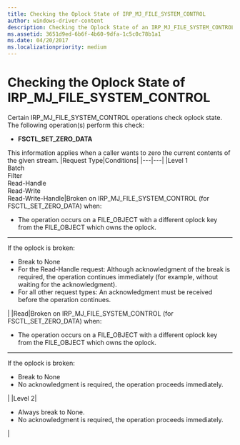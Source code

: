 ```yaml
---
title: Checking the Oplock State of IRP_MJ_FILE_SYSTEM_CONTROL
author: windows-driver-content
description: Checking the Oplock State of an IRP_MJ_FILE_SYSTEM_CONTROL operation
ms.assetid: 3651d9ed-6b6f-4b60-9dfa-1c5c0c78b1a1
ms.date: 04/20/2017
ms.localizationpriority: medium
---
```


# Checking the Oplock State of IRP_MJ_FILE_SYSTEM_CONTROL

Certain IRP_MJ_FILE_SYSTEM_CONTROL operations check oplock state. The following operation(s) perform this check:
- **FSCTL_SET_ZERO_DATA**

This information applies when a caller wants to zero the current contents of the given stream.
|Request Type|Conditions|
|---|---|
|Level 1<br>Batch<br>Filter<br>Read-Handle<br>Read-Write<br>Read-Write-Handle|Broken on IRP_MJ_FILE_SYSTEM_CONTROL (for FSCTL_SET_ZERO_DATA) when:<ul><li>The operation occurs on a FILE_OBJECT with a different oplock key from the FILE_OBJECT which owns the oplock.</ul></li><hr>If the oplock is broken:<ul><li>Break to None</li><li>For the Read-Handle request: Although acknowledgment of the break is required, the operation continues immediately (for example, without waiting for the acknowledgment).</li><li>For all other request types: An acknowledgment must be received before the operation continues.</li></ul>|
|Read|Broken on IRP_MJ_FILE_SYSTEM_CONTROL (for FSCTL_SET_ZERO_DATA) when:<ul><li>The operation occurs on a FILE_OBJECT with a different oplock key from the FILE_OBJECT which owns the oplock.</ul></li><hr>If the oplock is broken:<ul><li>Break to None</li><li>No acknowledgment is required, the operation proceeds immediately.</li></ul>|
|Level 2|<ul><li>Always break to None.</li><li>No acknowledgment is required, the operation proceeds immediately.</li></ul>|



